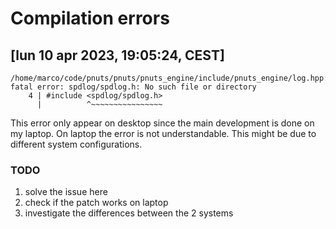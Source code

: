 # Compilation errors

## [lun 10 apr 2023, 19:05:24, CEST]

```{bash}
/home/marco/code/pnuts/pnuts/pnuts_engine/include/pnuts_engine/log.hpp:4:10: fatal error: spdlog/spdlog.h: No such file or directory
    4 | #include <spdlog/spdlog.h>
      |          ^~~~~~~~~~~~~~~~~
```

This error only appear on desktop since the main development is done on my laptop. On laptop the error is not understandable.
This might be due to different system configurations.

### TODO

1. solve the issue here
2. check if the patch works on laptop
3. investigate the differences between the 2 systems
